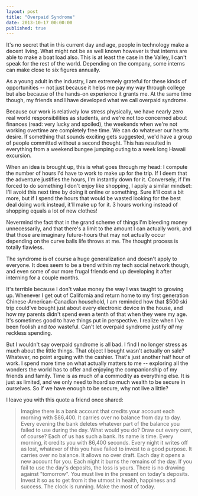 ```yaml
---
layout: post
title: "Overpaid Syndrome"
date: 2013-10-17 00:00:00
published: true
---
```


It's no secret that in this current day and age, people in technology make a 
decent living. What might not be as well known however is that interns are able 
to make a boat load also. This is at least the case in the Valley, I can't speak 
for the rest of the world. Depending on the company, some interns can make close 
  to six figures annually.

As a young adult in the industry, I am extremely grateful for these kinds of 
opportunities -- not just because it helps me pay my way through college but 
also because of the hands-on experience it grants me. At the same time though, 
my friends and I have developed what we call overpaid syndrome.

Because our work is relatively low stress physically, we have nearly zero real 
world responsibilities as students, and we're not too concerned about finances 
(read: very lucky and spoiled), the weekends when we're not working overtime are 
completely free time. We can do whatever our hearts desire. If something that 
sounds exciting gets suggested, we'd have a group of people committed without a 
second thought. This has resulted in everything from a weekend bungee jumping 
outing to a week long Hawaii excursion.

When an idea is brought up, this is what goes through my head: I compute the 
number of hours I'd have to work to make up for the trip. If I deem that the 
adventure justifies the hours, I'm instantly down for it. Conversely, if I'm 
forced to do something I don't enjoy like shopping, I apply a similar mindset: 
I'll avoid this next time by doing it online or something. Sure it'll cost a bit 
more, but if I spend the hours that would be wasted looking for the best deal 
doing work instead, it'll make up for it. 3 hours working instead of shopping 
equals a lot of new clothes! 

Nevermind the fact that in the grand scheme of things I'm bleeding money 
unnecessarily, and that there's a limit to the amount I can actually work, and 
that those are imaginary future-hours that may not actually occur depending on 
the curve balls life throws at me. The thought process is totally flawless.

The syndrome is of course a huge generalization and doesn't apply to everyone. 
It does seem to be a trend within my tech social network though, and even some 
of our more frugal friends end up developing it after interning for a couple 
months.

It's terrible because I don't value money the way I was taught to growing up. 
Whenever I get out of California and return home to my first generation 
Chinese-American-Canadian household, I am reminded how that $500 ski trip 
could've bought just about every electronic device in the house, and how my 
parents didn't spend even a tenth of that when they were my age. It's sometimes 
good to have things put in perspective. I realize when I've been foolish and 
_too_ wasteful. Can't let overpaid syndrome justify _all_ my reckless spending.

But I wouldn't say overpaid syndrome is all bad. I find I no longer stress as 
much about the little things. That object I bought wasn't actually on sale? 
Whatever, no point arguing with the cashier. That's just another half hour of 
work. I spend more time on what actually matters to me -- exploring all the 
wonders the world has to offer and enjoying the companionship of my friends and 
family. Time is as much of a commodity as everything else. It is just as 
limited, and we only need to hoard so much wealth to be secure in ourselves. So 
if we have enough to be secure, why not live a little?

I leave you with this quote a friend once shared:

> Imagine there is a bank account that credits your account each morning with $86,400. It carries over no balance from day to day. Every evening the bank deletes whatever part of the balance you failed to use during the day. What would you do? Draw out every cent, of course? Each of us has such a bank. Its name is time. Every morning, it credits you with 86,400 seconds. Every night it writes off as lost, whatever of this you have failed to invest to a good purpose. It carries over no balance. It allows no over draft. Each day it opens a new account for you. Each night it burns the remains of the day. If you fail to use the day's deposits, the loss is yours. There is no drawing against "tomorrow". You must live in the present on today's deposits. Invest it so as to get from it the utmost in health, happiness and success. The clock is running. Make the most of today.
